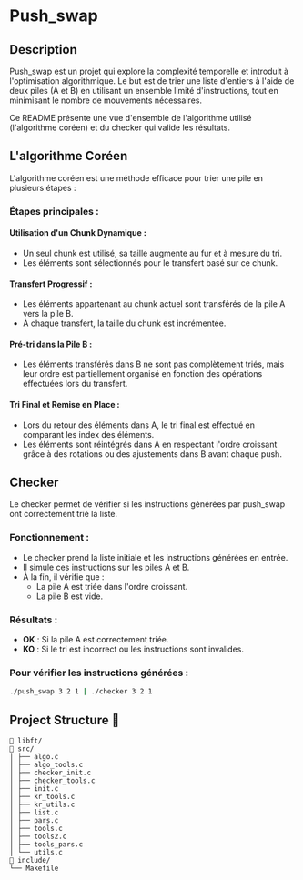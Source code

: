 # Push_swap

## Description

Push_swap est un projet qui explore la complexité temporelle et introduit à l'optimisation algorithmique. Le but est de trier une liste d'entiers à l'aide de deux piles (A et B) en utilisant un ensemble limité d'instructions, tout en minimisant le nombre de mouvements nécessaires.

Ce README présente une vue d'ensemble de l'algorithme utilisé (l'algorithme coréen) et du checker qui valide les résultats.

## L'algorithme Coréen

L'algorithme coréen est une méthode efficace pour trier une pile en plusieurs étapes :

### Étapes principales :

#### Utilisation d'un Chunk Dynamique :

- Un seul chunk est utilisé, sa taille augmente au fur et à mesure du tri.
- Les éléments sont sélectionnés pour le transfert basé sur ce chunk.

#### Transfert Progressif :

- Les éléments appartenant au chunk actuel sont transférés de la pile A vers la pile B.
- À chaque transfert, la taille du chunk est incrémentée.

#### Pré-tri dans la Pile B :

- Les éléments transférés dans B ne sont pas complètement triés, mais leur ordre est partiellement organisé en fonction des opérations effectuées lors du transfert.

#### Tri Final et Remise en Place :

- Lors du retour des éléments dans A, le tri final est effectué en comparant les index des éléments.
- Les éléments sont réintégrés dans A en respectant l'ordre croissant grâce à des rotations ou des ajustements dans B avant chaque push.

## Checker

Le checker permet de vérifier si les instructions générées par push_swap ont correctement trié la liste.

### Fonctionnement :

- Le checker prend la liste initiale et les instructions générées en entrée.
- Il simule ces instructions sur les piles A et B.
- À la fin, il vérifie que :
  - La pile A est triée dans l'ordre croissant.
  - La pile B est vide.

### Résultats :

- **OK** : Si la pile A est correctement triée.
- **KO** : Si le tri est incorrect ou les instructions sont invalides.

### Pour vérifier les instructions générées :

```bash
./push_swap 3 2 1 | ./checker 3 2 1
```


## Project Structure 📁
```
📁 libft/
📁 src/ 
│ ├── algo.c 
│ ├── algo_tools.c 
│ ├── checker_init.c
│ ├── checker_tools.c 
│ ├── init.c 
│ ├── kr_tools.c 
│ ├── kr_utils.c
│ ├── list.c 
│ ├── pars.c 
│ ├── tools.c 
│ ├── tools2.c 
│ ├── tools_pars.c 
│ └── utils.c 
📁 include/
└── Makefile
```
